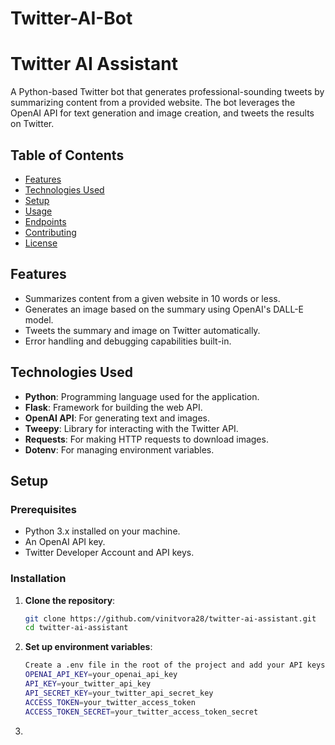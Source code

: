 # Twitter-AI-Bot

# Twitter AI Assistant

A Python-based Twitter bot that generates professional-sounding tweets by summarizing content from a provided website. The bot leverages the OpenAI API for text generation and image creation, and tweets the results on Twitter.

## Table of Contents
- [Features](#features)
- [Technologies Used](#technologies-used)
- [Setup](#setup)
- [Usage](#usage)
- [Endpoints](#endpoints)
- [Contributing](#contributing)
- [License](#license)

## Features
- Summarizes content from a given website in 10 words or less.
- Generates an image based on the summary using OpenAI's DALL-E model.
- Tweets the summary and image on Twitter automatically.
- Error handling and debugging capabilities built-in.

## Technologies Used
- **Python**: Programming language used for the application.
- **Flask**: Framework for building the web API.
- **OpenAI API**: For generating text and images.
- **Tweepy**: Library for interacting with the Twitter API.
- **Requests**: For making HTTP requests to download images.
- **Dotenv**: For managing environment variables.

## Setup

### Prerequisites
- Python 3.x installed on your machine.
- An OpenAI API key.
- Twitter Developer Account and API keys.

### Installation

1. **Clone the repository**:
   ```bash
   git clone https://github.com/vinitvora28/twitter-ai-assistant.git
   cd twitter-ai-assistant

2. **Set up environment variables**:
   ```bash
   Create a .env file in the root of the project and add your API keys:
   OPENAI_API_KEY=your_openai_api_key
   API_KEY=your_twitter_api_key
   API_SECRET_KEY=your_twitter_api_secret_key
   ACCESS_TOKEN=your_twitter_access_token
   ACCESS_TOKEN_SECRET=your_twitter_access_token_secret

3. 
